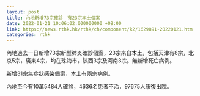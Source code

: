 ```yaml
---
layout: post
title: 內地新增73宗確診　有23宗本土個案
date: 2022-01-21 10:06:02.000000000 +08:00
link: https://news.rthk.hk/rthk/ch/component/k2/1629891-20220121.htm
categories: rthk
---
```


內地過去一日新增73宗新型肺炎確診個案，23宗來自本土，包括天津有8宗，北京5宗，廣東4宗，均在珠海市，陝西3宗及河南3宗。無新增死亡病例。

新增31宗無症狀感染個案，本土有兩宗病例。

內地至今有10萬5484人確診，4636名患者不治，97675人康復出院。
